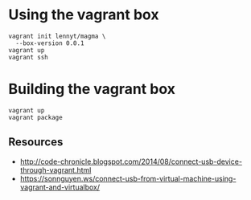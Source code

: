 # Using the vagrant box
```
vagrant init lennyt/magma \
  --box-version 0.0.1
vagrant up
vagrant ssh
```

# Building the vagrant box

```
vagrant up
vagrant package
```

## Resources
* http://code-chronicle.blogspot.com/2014/08/connect-usb-device-through-vagrant.html
* https://sonnguyen.ws/connect-usb-from-virtual-machine-using-vagrant-and-virtualbox/
